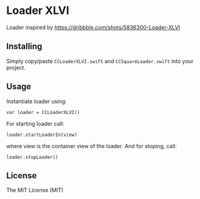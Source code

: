 # Loader XLVI

Loader inspired by https://dribbble.com/shots/5836300-Loader-XLVI

## Installing

Simply copy/paste `CCLoaderXLVI.swift` and `CCSquareLoader.swift` into your project.

## Usage

Instantiate loader using:
```
var loader = CCLoaderXLVI()
```

For starting loader call:
```
loader.startLoaderIn(view)
```
where view is the container view of the loader. And for stoping, call:
```
loader.stopLoader()
```

## License
The MIT License (MIT)